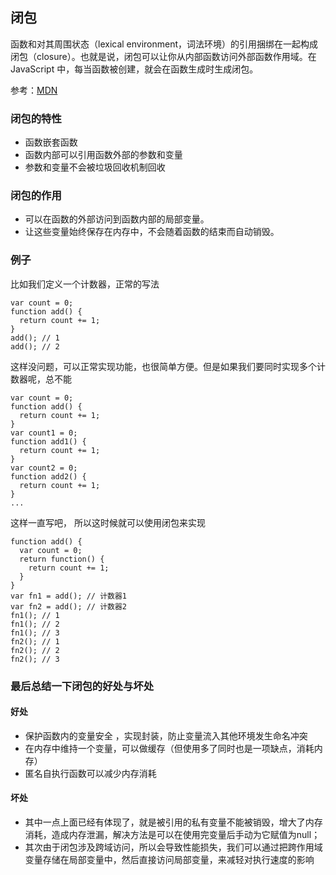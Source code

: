 ## 闭包
函数和对其周围状态（lexical environment，词法环境）的引用捆绑在一起构成闭包（closure）。也就是说，闭包可以让你从内部函数访问外部函数作用域。在 JavaScript 中，每当函数被创建，就会在函数生成时生成闭包。 

参考：[MDN](https://developer.mozilla.org/zh-CN/docs/Web/JavaScript/Closures)

### 闭包的特性
- 函数嵌套函数
- 函数内部可以引用函数外部的参数和变量
- 参数和变量不会被垃圾回收机制回收

### 闭包的作用
- 可以在函数的外部访问到函数内部的局部变量。 
- 让这些变量始终保存在内存中，不会随着函数的结束而自动销毁。

### 例子
比如我们定义一个计数器，正常的写法
```
var count = 0;
function add() {
  return count += 1;
}
add(); // 1
add(); // 2
```
这样没问题，可以正常实现功能，也很简单方便。但是如果我们要同时实现多个计数器呢，总不能
```
var count = 0;
function add() {
  return count += 1;
}
var count1 = 0;
function add1() {
  return count += 1;
}
var count2 = 0;
function add2() {
  return count += 1;
}
...
```
这样一直写吧， 所以这时候就可以使用闭包来实现
```
function add() {
  var count = 0;
  return function() {
    return count += 1;
  }
}
var fn1 = add(); // 计数器1
var fn2 = add(); // 计数器2
fn1(); // 1
fn1(); // 2
fn1(); // 3
fn2(); // 1
fn2(); // 2
fn2(); // 3
```

### 最后总结一下闭包的好处与坏处

#### 好处

- 保护函数内的变量安全 ，实现封装，防止变量流入其他环境发生命名冲突
- 在内存中维持一个变量，可以做缓存（但使用多了同时也是一项缺点，消耗内存）
- 匿名自执行函数可以减少内存消耗

#### 坏处

- 其中一点上面已经有体现了，就是被引用的私有变量不能被销毁，增大了内存消耗，造成内存泄漏，解决方法是可以在使用完变量后手动为它赋值为null；
- 其次由于闭包涉及跨域访问，所以会导致性能损失，我们可以通过把跨作用域变量存储在局部变量中，然后直接访问局部变量，来减轻对执行速度的影响
